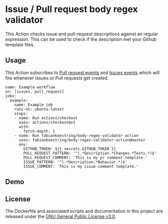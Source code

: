 # Issue / Pull request body regex validator
This Action checks issue and pull-request descriptions against an regular expression. This can be used to check if the description met your Github template files.

## Usage
This Action subscribes to [Pull request events](https://developer.github.com/v3/activity/events/types/#pullrequestevent) and [Issues events](https://developer.github.com/v3/activity/events/types/#issuesevent) which will fire whenever Issues or Pull requests get created.

```workflow
name: Example workflow
on: [issues, pull_request]
jobs:
  example:
    name: Example job
    runs-on: ubuntu-latest
    steps:
    - name: Run actions/checkout 
      uses: actions/checkout@v1
      with:
        fetch-depth: 1
    - name: Run fabiankoestring/body-regex-validator-action
      uses: fabiankoestring/body-regex-validator-action@master
      env:
        GITHUB_TOKEN: ${{ secrets.GITHUB_TOKEN }}
        PULL_REQUEST_PATTERN: '^(.*Description.*Changes.*Tests.*)$'
        PULL_REQUEST_COMMENT: 'This is my pr comment template.'
        ISSUE_PATTERN: '^(.*Description.*Behavior.*)$'
        ISSUE_COMMENT: 'This is my issue comment template.'
```
## Demo


## License
The Dockerfile and associated scripts and documentation in this project are released under the [GNU General Public License v3.0](LICENSE).

